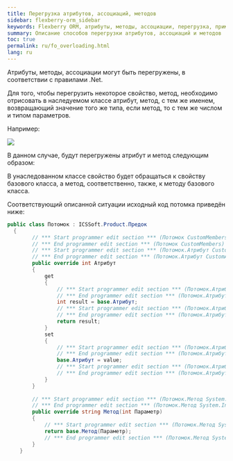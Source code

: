 ```yaml
---
title: Перегрузка атрибутов, ассоциаций, методов 
sidebar: flexberry-orm_sidebar
keywords: Flexberry ORM, атрибуты, методы, ассоциации, перегрузка, пример
summary: Описание способов перегрузки атрибутов, ассоциаций и методов
toc: true
permalink: ru/fo_overloading.html
lang: ru
---
```


Атрибуты, методы, ассоциации могут быть перегружены, в соответствии с правилами .Net.

Для того, чтобы перегрузить некоторое свойство, метод, необходимо отрисовать в наследуемом классе атрибут, метод, с тем же именем, возвращающий значение того же типа, если метод, то с тем же числом и типом параметров.

Например:

![](/images/pages/products/flexberry-orm/additional-features/override-orm.png)

В данном случае, будут перегружены атрибут и метод следующим образом:

В унаследованном классе свойство будет обращаться к свойству базового класса, а метод, соответственно, также, к методу базового класса.

Соответствующий описанной ситуации исходный код потомка приведён ниже:

```csharp
public class Потомок : ICSSoft.Product.Предок
  {
		// *** Start programmer edit section *** (Потомок CustomMembers)
		// *** End programmer edit section *** (Потомок CustomMembers)
		// *** Start programmer edit section *** (Потомок.Атрибут CustomAttributes)
		// *** End programmer edit section *** (Потомок.Атрибут CustomAttributes)
		public override int Атрибут
		{
			get
			{
				// *** Start programmer edit section *** (Потомок.Атрибут Get start)
				// *** End programmer edit section *** (Потомок.Атрибут Get start)
				int result = base.Атрибут;
				// *** Start programmer edit section *** (Потомок.Атрибут Get end)
				// *** End programmer edit section *** (Потомок.Атрибут Get end)
				return result;
			}
			set
			{
				// *** Start programmer edit section *** (Потомок.Атрибут Set start)
				// *** End programmer edit section *** (Потомок.Атрибут Set start)
				base.Атрибут = value;
				// *** Start programmer edit section *** (Потомок.Атрибут Set end)
				// *** End programmer edit section *** (Потомок.Атрибут Set end)
			}
		}
  
		// *** Start programmer edit section *** (Потомок.Метод System.Int32 CustomAttributes)
		// *** End programmer edit section *** (Потомок.Метод System.Int32 CustomAttributes)
		public override string Метод(int Параметр)
		{
			// *** Start programmer edit section *** (Потомок.Метод System.Int32 method implementation)
			return base.Метод(Параметр);
			// *** End programmer edit section *** (Потомок.Метод System.Int32 method implementation)
		}
	}
```
